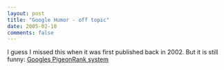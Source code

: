 ```yaml
---
layout: post
title: "Google Humor - off topic"
date: 2005-02-10
comments: false
---
```

I guess I missed this when it was first published back in 2002. But it is
still funny: [Googles PigeonRank
system](http://www.google.com/technology/pigeonrank.html)  


